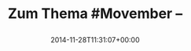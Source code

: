 ---
retweeted: false
source: <a href="http://twitter.com" rel="nofollow">Twitter Web Client</a>
entities:
  hashtags:
  - text: Movember
    indices:
    - '10'
    - '19'
  symbols: []
  user_mentions: []
  urls:
  - url: https://t.co/eCOkoLIpQX
    expanded_url: https://www.youtube.com/watch?v=bdqccPIglHs
    display_url: youtube.com/watch?v=bdqccP…
    indices:
    - '22'
    - '45'
display_text_range:
- '0'
- '45'
favorite_count: '0'
id_str: '538294011313008640'
truncated: false
retweet_count: '0'
id: '538294011313008640'
possibly_sensitive: false
created_at: Fri Nov 28 11:31:07 +0000 2014
favorited: false
full_text: 'Zum Thema #Movember –'
lang: en
quote_url: https://www.youtube.com/watch?v=bdqccPIglHs
tags:
- Movember
- pesos/twitter
date: '2014-11-28T11:31:07+00:00'
src: https://twitter.com/bascht/status/538294011313008640
original_url: https://twitter.com/bascht/status/538294011313008640
type: twitter_tweet
text: 'Zum Thema #Movember –'
title: 'Zum Thema #Movember –

  '

---